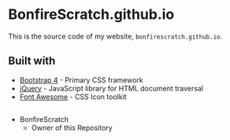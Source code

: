 # BonfireScratch.github.io
This is the source code of my website, `bonfirescratch.github.io`.

## Built with
- [Bootstrap 4](https://getbootstrap.com/) - Primary CSS framework
- [jQuery](https://jquery.com/) - JavaScript library for HTML document traversal
- [Font Awesome](https://fontawesome.com/) - CSS Icon toolkit

##

- BonfireScratch
    - Owner of this Repository
